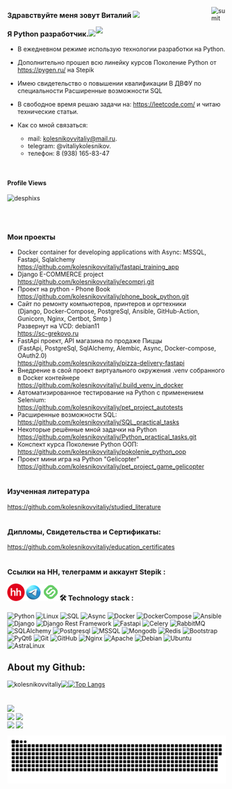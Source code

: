 [<img align="right" alt="sumit" width="34px" src="https://img.icons8.com/bubbles/50/000000/like.png"/>](https://kolesnikovvitaliy.github.io)



### Здравствуйте меня зовут Виталий  <img src="https://media.giphy.com/media/hvRJCLFzcasrR4ia7z/giphy.gif" width="40">

<img align="right" src="https://media.giphy.com/media/dWesBcTLavkZuG35MI/giphy.gif" width="300"/>

### Я Python разработчик.<img src="https://media.giphy.com/media/WUlplcMpOCEmTGBtBW/giphy.gif" width="30">

- В ежедневном режиме использую технологии разработки на Python.
- Дополнительно прошел всю линейку курсов Поколение Python от https://pygen.ru/ на Stepik 
- Имею свидетельство о повышении квалификации В ДВФУ по специальности Расширенные возможности SQL
- В свободное время решаю задачи на: https://leetcode.com/ и читаю технические статьи.
 
- Как со мной связаться: 
    * mail: kolesnikovvitaliy@mail.ru.
    * telegram: @vitaliykolesnikov.
    * телефон: 8 (938) 165-83-47
    

<br>
<h4>Profile Views</h4>
 <p align="left"> <img src="https://profile-counter.glitch.me/kolesnikovvitaliy/count.svg" alt="desphixs" /> </p>
 </br>

#

### Мои проекты
* Docker container for developing applications with Async: MSSQL, Fastapi, Sqlalchemy
  https://github.com/kolesnikovvitaliy/fastapi_training_app
* Django E-COMMERCE project\
  https://github.com/kolesnikovvitaliy/ecomprj.git
* Проект на python - Phone Book\
  https://github.com/kolesnikovvitaliy/phone_book_python.git
* Сайт по ремонту компьютеров, принтеров и оргтехники\
  (Django, Docker-Compose, PostgreSql, Ansible, 
  GitHub-Action, Gunicorn, Nginx, Certbot, Smtp )\
  Развернут на VCD: debian11 \
  https://sc-grekovo.ru
* FastApi проект, API магазина по продаже Пиццы\
  (FastApi, PostgreSql, SqlAlchemy, Alembic, Async, Docker-compose, OAuth2.0)\
  https://github.com/kolesnikovvitaliy/pizza-delivery-fastapi
* Внедрение в свой проект виртуального окружения .venv собранного в Docker контейнере\
  https://github.com/kolesnikovvitaliy/.build_venv_in_docker
* Автоматизированное тестирование на Python с применением Selenium:\
  https://github.com/kolesnikovvitaliy/pet_project_autotests
* Расширенные возможности SQL:\
  https://github.com/kolesnikovvitaliy/SQL_practical_tasks
* Некоторые решённые мной задачки на Python\
  https://github.com/kolesnikovvitaliy/Python_practical_tasks.git
* Конспект курса Поколение Python ООП:\
  https://github.com/kolesnikovvitaliy/pokolenie_python_oop
* Проект мини игра на Python "Gelicopter"\
  https://github.com/kolesnikovvitaliy/pet_project_game_gelicopter


#
### Изученная литература
https://github.com/kolesnikovvitaliy/studied_literature

#
### Дипломы, Свидетельства и Сертификаты:
https://github.com/kolesnikovvitaliy/education_certificates
#

### Ссылки на HH, телеграмм и аккаунт Stepik :
[<img align="left" alt="sumit" width="40px" src="https://github.com/kolesnikovvitaliy/kolesnikovvitaliy/blob/main/images/min-hh-red.png"/>](https://taganrog.hh.ru/resume/13eae788ff0bee7f2f0039ed1f6d7145434a69)
[<img align="left" alt="sumit" width="40px" src="https://github.com/kolesnikovvitaliy/kolesnikovvitaliy/blob/main/images/icons8-телеграм-94.png"/>](https://t.me/vitaliykolesnikov)
[<img align="left" alt="sumit" width="40px" src="https://github.com/kolesnikovvitaliy/kolesnikovvitaliy/blob/main/images/stepik.png"/>](https://stepik.org/users/173407867)

#
###
### :hammer_and_wrench: Technology stack :


![Python](https://img.shields.io/badge/-Python-black?style=flat-square&logo=Python)
![Linux](https://img.shields.io/badge/Linux-black?style=flat-square&logo=linux)
![SQL](https://img.shields.io/badge/SQL-black?style=flat-square&logo=SQL)
![Async](https://img.shields.io/badge/Async-black?style=flat-square&logo=Async)
![Docker](https://img.shields.io/badge/-Docker-46a2f1?style=flat-square&logo=docker&logoColor=white)
![DockerCompose](https://img.shields.io/badge/-DockerCompose-46a2f1?style=flat-square&logo=DockerCompose&logoColor=white)
![Ansible](https://img.shields.io/badge/-Ansible-ffce5a?style=flat-square&logo=Ansible)
![Django](https://img.shields.io/badge/-Django-0aad48?style=flat-square&logo=Django)
![Django Rest Framework](https://img.shields.io/badge/DRF-red?style=flat-square&logo=Django)
![Fastapi](https://img.shields.io/badge/-Fastapi-0aad48?style=flat-square&logo=Fastapi)
![Celery](https://img.shields.io/badge/-Celery-%2300C7B7?style=flat-square&logo=Celery)
![RabbitMQ](https://img.shields.io/badge/-RabbitMQ-%2300C7B7?style=flat-square&logo=RabbitMQ)
![SQLAlchemy](https://img.shields.io/badge/-SQLAlchemy-%232c3e50?style=flat-square&logo=SQLAlchemy)
![Postgresql](https://img.shields.io/badge/-Postgresql-%232c3e50?style=flat-square&logo=Postgresql)
![MSSQL](https://img.shields.io/badge/-MSSQL-%232c3e50?style=flat-square&logo=MSSQL)
![Mongodb](https://img.shields.io/badge/-Mongodb-%232c3e50?style=flat-square&logo=Mongodb)
![Redis](https://img.shields.io/badge/-Redis-%232c3e50?style=flat-square&logo=Redis)
![Bootstrap](https://img.shields.io/badge/-Bootstrap-573D7C?style=flat-square&logo=Bootstrap&logoColor=whiter)
![PyQt6](https://img.shields.io/badge/-PyQt6-573D7C?style=flat-square&logo=PyQt6&logoColor=whiter)
![Git](https://img.shields.io/badge/-Git-black?style=flat-square&logo=git)
![GitHub](https://img.shields.io/badge/-GitHub-181717?style=flat-square&logo=github)
![Nginx](https://img.shields.io/badge/-Nginx-029339?style=flat-square&logo=Nginx)
![Apache](https://img.shields.io/badge/-Apache-029339?style=flat-square&logo=Apache)
![Debian](https://img.shields.io/badge/-Debian-029339?style=flat-square&logo=Debian)
![Ubuntu](https://img.shields.io/badge/-Ubuntu-029339?style=flat-square&logo=Ubuntu)
![AstraLinux](https://img.shields.io/badge/AstraLinux-029339?style=flat-square&logo=AstraLinux)



## About my Github:

<p align="left"><img align="left" src="https://github-readme-stats.vercel.app/api?username=kolesnikovvitaliy&show_icons=true&locale=en" alt="kolesnikovvitaliy" /></p>
<p align="left" top="4"><img align="left" src='https://streak-stats.demolab.com/?user=kolesnikovvitaliy'></p>
 
[![Top Langs](https://github-readme-stats.vercel.app/api/top-langs/?username=kolesnikovvitaliy&hide=java,html,css&theme=radical)](https://github.com/anuraghazra/github-readme-stats)

#

![](https://github-profile-summary-cards.vercel.app/api/cards/profile-details?username=kolesnikovvitaliy&theme=nord_bright) <br>
![](https://github-profile-summary-cards.vercel.app/api/cards/repos-per-language?username=kolesnikovvitaliy&theme=nord_bright) 
![](https://github-profile-summary-cards.vercel.app/api/cards/most-commit-language?username=kolesnikovvitaliy&theme=nord_bright) <br>
![](https://github-profile-summary-cards.vercel.app/api/cards/stats?username=kolesnikovvitaliy&theme=nord_bright) 
![](https://github-profile-summary-cards.vercel.app/api/cards/productive-time?username=kolesnikovvitaliy&theme=nord_bright)




![Snake Status](./images/github-kolesnikovvitaliy-snake.svg)


